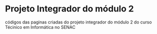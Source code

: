 # Projeto Integrador do módulo 2
códigos das paginas  criadas do projeto integrador do módulo 2 do curso Técinico em Informática no SENAC

